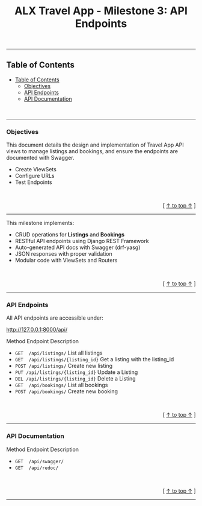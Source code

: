 <div align="center">
  <br>
  <h1><b>ALX Travel App - Milestone 3: API Endpoints</b></h1>
</div>
<br />

---
## Table of Contents

- [Table of Contents](#table-of-contents)
  - [Objectives](#objectives)
  - [API Endpoints](#api-endpoints)
  - [API Documentation](#api-documentation)


<br />

---

### Objectives

This document details the design and implementation of Travel App API views to manage listings and bookings, and ensure the endpoints are documented with Swagger.

- Create ViewSets
- Configure URLs
- Test Endpoints

<br />

<div align="right">

  [ [↑ to top ↑](#table-of-contents) ]
</div>

---

This milestone implements:


- CRUD operations for **Listings** and **Bookings**
- RESTful API endpoints using Django REST Framework
- Auto-generated API docs with Swagger (drf-yasg)
- JSON responses with proper validation
- Modular code with ViewSets and Routers


<br />

<div align="right">

  [ [↑ to top ↑](#table-of-contents) ]
</div>

---

### API Endpoints

All API endpoints are accessible under:

http://127.0.0.1:8000/api/

Method	Endpoint	Description
- `GET	/api/listings/`	List all listings
- `GET	/api/listings/{listing_id}`	Get a listing with the listing_id
- `POST	/api/listings/`	Create new listing
- `PUT /api/listings/{listing_id}` Update a Listing
- `DEL /api/listings/{listing_id}` Delete a Listing
- `GET	/api/bookings/`	List all bookings
- `POST	/api/bookings/`	Create new booking

<br />

<div align="right">

  [ [↑ to top ↑](#table-of-contents) ]
</div>

---

### API Documentation

Method	Endpoint	Description
- `GET	/api/swagger/`	
- `GET	/api/redoc/`	

<br />

<div align="right">

  [ [↑ to top ↑](#table-of-contents) ]
</div>

---